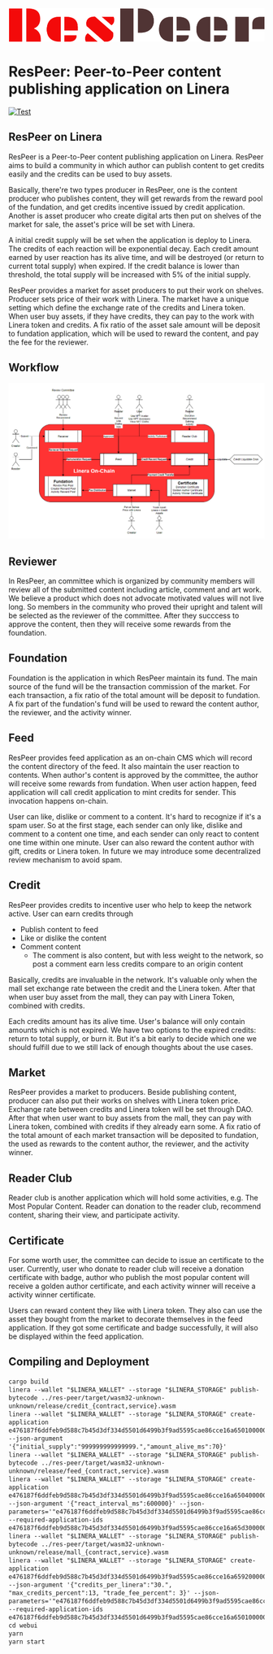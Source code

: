 ![image](webui/src/assets/ResPeer@3x.png)

# ResPeer: Peer-to-Peer content publishing application on Linera

[![Test](https://github.com/web3eye-io/res-peer/actions/workflows/test.yml/badge.svg?branch=master)](https://github.com/web3eye-io/res-peer/actions/workflows/test.yml)

## ResPeer on Linera

ResPeer is a Peer-to-Peer content publishing application on Linera. ResPeer aims to build a community in which author can publish content to get credits easily and the credits can be used to buy assets.


Basically, there're two types producer in ResPeer, one is the content producer who publishes content, they will get rewards from the reward pool of the fundation, and get credits incentive issued by credit application. Another is asset producer who create digital arts then put on shelves of the market for sale, the asset's price will be set with Linera.


A initial credit supply will be set when the application is deploy to Linera. The credits of each reaction will be exponential decay. Each credit amount earned by user reaction has its alive time, and will be destroyed (or return to current total supply) when expired. If the credit balance is lower than threshold, the total supply will be increased with 5% of the initial supply.


ResPeer provides a market for asset producers to put their work on shelves. Producer sets price of their work with Linera. The market have a unique setting which define the exchange rate of the credits and Linera token. When user buy assets, if they have credits, they can pay to the work with Linera token and credits. A fix ratio of the asset sale amount will be deposit to fundation application, which will be used to reward the content, and pay the fee for the reviewer.

## Workflow

![image](webui/src/assets/Workflow.png)

## Reviewer

In ResPeer, an committee which is organized by community members will review all of the submitted content including article, comment and art work. We believe a product which does not advocate motivated values will not live long. So members in the community who proved their upright and talent will be selected as the reviewer of the committee. After they succcess to approve the content, then they will receive some rewards from the foundation.

## Foundation

Foundation is the application in which ResPeer maintain its fund. The main source of the fund will be the transaction commission of the market. For each transaction, a fix ratio of the total amount will be deposit to fundation. A fix part of the fundation's fund will be used to reward the content author, the reviewer, and the activity winner.

## Feed

ResPeer provides feed application as an on-chain CMS which will record the content directory of the feed. It also maintain the user reaction to contents. When author's content is approved by the committee, the author will receive some rewards from fundation. When user action happen, feed application will call credit application to mint credits for sender. This invocation happens on-chain.

User can like, dislike or comment to a content. It's hard to recognize if it's a spam user. So at the first stage, each sender can only like, dislike and comment to a content one time, and each sender can only react to content one time within one minute. User can also reward the content author with gift, credits or Linera token. In future we may introduce some decentralized review mechanism to avoid spam.

## Credit

ResPeer provides credits to incentive user who help to keep the network active. User can earn credits through

* Publish content to feed
* Like or dislike the content
* Comment content
  * The comment is also content, but with less weight to the network, so post a comment earn less credits compare to an origin content

Basically, credits are invaluable in the network. It's valuable only when the mall set exchange rate between the credit and the Linera token. After that when user buy asset from the mall, they can pay with Linera Token, combined with credits.

Each credits amount has its alive time. User's balance will only contain amounts which is not expired. We have two options to the expired credits: return to total supply, or burn it. But it's a bit early to decide which one we should fulfill due to we still lack of enough thoughts about the use cases.

## Market

ResPeer provides a market to producers. Beside publishing content, producer can also put their works on shelves with Linera token price. Exchange rate between credits and Linera token will be set through DAO. After that when user want to buy assets from the mall, they can pay with Linera token, combined with credits if they already earn some. A fix ratio of the total amount of each market transaction will be deposited to fundation, the used as rewards to the content author, the reviewer, and the activity winner.

## Reader Club

Reader club is another application which will hold some activities, e.g. The Most Popular Content. Reader can donation to the reader club, recommend content, sharing their view, and participate activity.

## Certificate

For some worth user, the committee can decide to issue an certificate to the user. Currently, user who donate to reader club will receive a donation certificate with badge, author who publish the most popular content will receive a golden author certificate, and each activity winner will receive a activity winner certificate.


Users can reward content they like with Linera token. They also can use the asset they bought from the market to decorate themselves in the feed application. If they got some certificate and badge successfully, it will also be displayed within the feed application.


## Compiling and Deployment
```
cargo build
linera --wallet "$LINERA_WALLET" --storage "$LINERA_STORAGE" publish-bytecode ../res-peer/target/wasm32-unknown-unknown/release/credit_{contract,service}.wasm
linera --wallet "$LINERA_WALLET" --storage "$LINERA_STORAGE" create-application e476187f6ddfeb9d588c7b45d3df334d5501d6499b3f9ad5595cae86cce16a65010000000000000001000000 --json-argument '{"initial_supply":"999999999999999.","amount_alive_ms":70}'
linera --wallet "$LINERA_WALLET" --storage "$LINERA_STORAGE" publish-bytecode ../res-peer/target/wasm32-unknown-unknown/release/feed_{contract,service}.wasm
linera --wallet "$LINERA_WALLET" --storage "$LINERA_STORAGE" create-application e476187f6ddfeb9d588c7b45d3df334d5501d6499b3f9ad5595cae86cce16a65040000000000000000000000 --json-argument '{"react_interval_ms":600000}' --json-parameters='"e476187f6ddfeb9d588c7b45d3df334d5501d6499b3f9ad5595cae86cce16a65d30000000000000000000000e476187f6ddfeb9d588c7b45d3df334d5501d6499b3f9ad5595cae86cce16a65d50000000000000000000000"' --required-application-ids e476187f6ddfeb9d588c7b45d3df334d5501d6499b3f9ad5595cae86cce16a65d30000000000000000000000e476187f6ddfeb9d588c7b45d3df334d5501d6499b3f9ad5595cae86cce16a65d50000000000000000000000
linera --wallet "$LINERA_WALLET" --storage "$LINERA_STORAGE" publish-bytecode ../res-peer/target/wasm32-unknown-unknown/release/mall_{contract,service}.wasm
linera --wallet "$LINERA_WALLET" --storage "$LINERA_STORAGE" create-application 
e476187f6ddfeb9d588c7b45d3df334d5501d6499b3f9ad5595cae86cce16a65920000000000000000000000 --json-argument '{"credits_per_linera":"30.", "max_credits_percent":13, "trade_fee_percent": 3}' --json-parameters='"e476187f6ddfeb9d588c7b45d3df334d5501d6499b3f9ad5595cae86cce16a65010000000000000001000000e476187f6ddfeb9d588c7b45d3df334d5501d6499b3f9ad5595cae86cce16a65030000000000000000000000"' --required-application-ids e476187f6ddfeb9d588c7b45d3df334d5501d6499b3f9ad5595cae86cce16a65010000000000000001000000e476187f6ddfeb9d588c7b45d3df334d5501d6499b3f9ad5595cae86cce16a65030000000000000000000000
cd webui
yarn
yarn start
```

